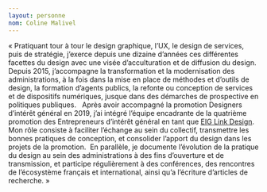 ```yaml
--- 
layout: personne 
nom: Coline Malivel 
--- 
```


« Pratiquant tour à tour le design graphique, l’UX, le design de services, puis de stratégie, j’exerce depuis une dizaine d’années ces différentes facettes du design avec une visée d’acculturation et de diffusion du design. Depuis 2015, j’accompagne la transformation et la modernisation des administrations, à la fois dans la mise en place de méthodes et d’outils de design, la formation d’agents publics, la refonte ou conception de services et de dispositifs numériques, jusque dans des démarches de prospective en politiques publiques.   Après avoir accompagné la promotion Designers d’intérêt général en 2019, j’ai intégré l’équipe encadrante de la quatrième promotion des Entrepreneurs d’intérêt général en tant que [EIG Link Design](https://entrepreneur-interet-general.etalab.gouv.fr/defis/2020/eig-link.html). Mon rôle consiste à faciliter l’échange au sein du collectif, transmettre les bonnes pratiques de conception, et consolider l’apport du design dans les projets de la promotion.  En parallèle, je documente l’évolution de la pratique du design au sein des administrations à des fins d’ouverture et de transmission, et participe régulièrement à des conférences, des rencontres de l’écosystème français et international, ainsi qu’a l’écriture d’articles de recherche. »
